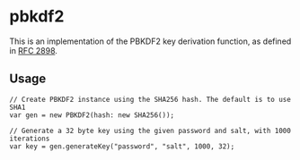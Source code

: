 pbkdf2
======

This is an implementation of the PBKDF2 key derivation function, as defined
in [RFC 2898](http://tools.ietf.org/html/rfc2898).

Usage
-----

    // Create PBKDF2 instance using the SHA256 hash. The default is to use SHA1
    var gen = new PBKDF2(hash: new SHA256());

    // Generate a 32 byte key using the given password and salt, with 1000 iterations
    var key = gen.generateKey("password", "salt", 1000, 32);
